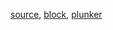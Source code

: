 [source](https://github.com/rrag/react-stockcharts/blob/next/docs/lib/charts/CandleStickChartWithAnnotation.jsx), [block](http://bl.ocks.org/rrag/TBD), [plunker](http://plnkr.co/edit/gist:TBD?p=preview)
